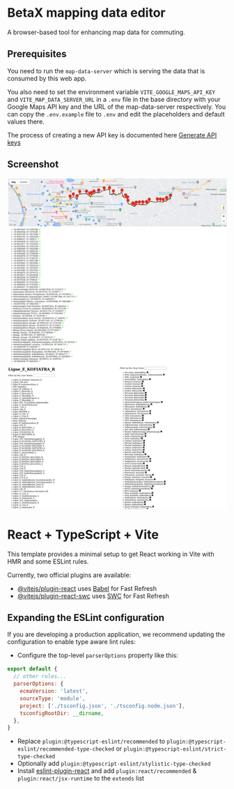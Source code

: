 # BetaX mapping data editor

A browser-based tool for enhancing map data for commuting.

## Prerequisites

You need to run the `map-data-server` which is serving the data that
is consumed by this web app.

You also need to set the environment variable `VITE_GOOGLE_MAPS_API_KEY` and `VITE_MAP_DATA_SERVER_URL`
in a `.env` file in the base directory with your Google Maps API key and the URL of the map-data-server respectively.
You can copy the `.env.example` file to `.env` and edit the placeholders and default values there.

The process of creating a new API key is documented here [Generate API
keys](https://developers.google.com/maps/documentation/javascript/get-api-key#create-api-keys)

## Screenshot

![Screenshot](screenshot.png)

# React + TypeScript + Vite

This template provides a minimal setup to get React working in Vite with HMR and some ESLint rules.

Currently, two official plugins are available:

- [@vitejs/plugin-react](https://github.com/vitejs/vite-plugin-react/blob/main/packages/plugin-react/README.md) uses [Babel](https://babeljs.io/) for Fast Refresh
- [@vitejs/plugin-react-swc](https://github.com/vitejs/vite-plugin-react-swc) uses [SWC](https://swc.rs/) for Fast Refresh

## Expanding the ESLint configuration

If you are developing a production application, we recommend updating the configuration to enable type aware lint rules:

- Configure the top-level `parserOptions` property like this:

```js
export default {
  // other rules...
  parserOptions: {
    ecmaVersion: 'latest',
    sourceType: 'module',
    project: ['./tsconfig.json', './tsconfig.node.json'],
    tsconfigRootDir: __dirname,
  },
}
```

- Replace `plugin:@typescript-eslint/recommended` to `plugin:@typescript-eslint/recommended-type-checked` or `plugin:@typescript-eslint/strict-type-checked`
- Optionally add `plugin:@typescript-eslint/stylistic-type-checked`
- Install [eslint-plugin-react](https://github.com/jsx-eslint/eslint-plugin-react) and add `plugin:react/recommended` & `plugin:react/jsx-runtime` to the `extends` list
